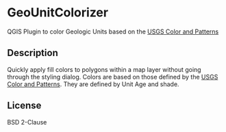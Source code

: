GeoUnitColorizer
================

QGIS Plugin to color Geologic Units based on the [USGS Color and Patterns](https://pubs.usgs.gov/tm/2005/11B01/05tm11b01.html)



Description
-----------
Quickly apply fill colors to polygons within a map layer without going through the styling dialog.  Colors are based on those
defined by the [USGS Color and Patterns](https://pubs.usgs.gov/tm/2005/11B01/05tm11b01.html).  They are defined by Unit Age 
and shade.

License
-------

BSD 2-Clause 
